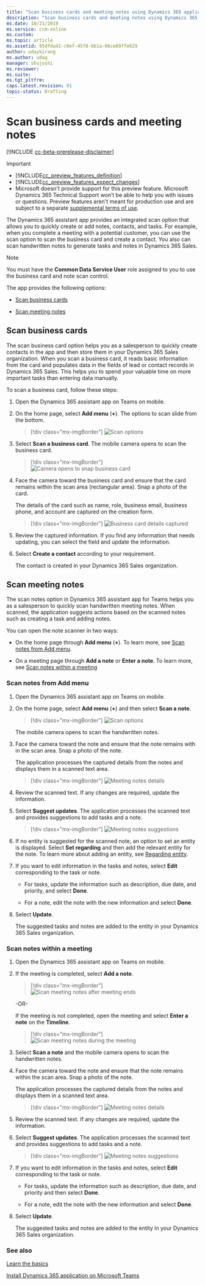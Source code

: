 ```yaml
---
title: "Scan business cards and meeting notes using Dynamics 365 applications in Teams | MicrosoftDocs"
description: "Scan business cards and meeting notes using Dynamics 365 applications in Microsoft Teams"
ms.date: 10/21/2019
ms.service: crm-online
ms.custom: 
ms.topic: article
ms.assetid: 95dfda41-c0ef-45f8-bb1a-06ce09ffe629
author: udaykirang
ms.author: udag
manager: shujoshi
ms.reviewer: 
ms.suite: 
ms.tgt_pltfrm: 
caps.latest.revision: 01
topic-status: Drafting
---
```


# Scan business cards and meeting notes

[!INCLUDE [cc-beta-prerelease-disclaimer](../includes/cc-beta-prerelease-disclaimer.md)]

> [!IMPORTANT]
> - [!INCLUDE[cc_preview_features_definition](../includes/cc-preview-features-definition.md)]  
> - [!INCLUDE[cc_preview_features_expect_changes](../includes/cc-preview-features-expect-changes.md)]
> - Microsoft doesn't provide support for this preview feature. Microsoft Dynamics 365 Technical Support won’t be able to help you with issues or questions. Preview features aren't meant for production use and are subject to a separate [supplemental terms of use](https://go.microsoft.com/fwlink/p/?linkid=870960).

The Dynamics 365 assistant app provides an integrated scan option that allows you to quickly create or add notes, contacts, and tasks. For example, when you complete a meeting with a potential customer, you can use the scan option to scan the business card and create a contact. You also can scan handwritten notes to generate tasks and notes in Dynamics 365 Sales.

>[!NOTE]
>You must have the **Common Data Service User** role assigned to you to use the business card and note scan control.

The app provides the following options:

-	[Scan business cards](#scan-business-cards)

-	[Scan meeting notes](#scan-meeting-notes)

## Scan business cards

The scan business card option helps you as a salesperson to quickly create contacts in the app and then store them in your Dynamics 365 Sales organization. When you scan a business card, it reads basic information from the card and populates data in the fields of lead or contact records in Dynamics 365 Sales. This helps you to spend your valuable time on more important tasks than entering data manually.

To scan a business card, follow these steps:

1.	Open the Dynamics 365 assistant app on Teams on mobile.

2.	On the home page, select **Add menu** (**+**). The options to scan slide from the bottom.

    > [!div class="mx-imgBorder"]
    > ![Scan options](media/si-teams-app-scan-options.png "Scan options")

3.	Select **Scan a business card**. The mobile camera opens to scan the business card. 

    > [!div class="mx-imgBorder"]
    > ![Camera opens to snap business card](media/si-teams-app-scan-card-camera.png  "Camera opens to snap business card")

4.	Face the camera toward the business card and ensure that the card remains within the scan area (rectangular area). Snap a photo of the card. 

    The details of the card such as name, role, business email, business phone, and account are captured on the creation form. 

    > [!div class="mx-imgBorder"]
    > ![Business card details captured](media/si-teams-app-scan-card-details.png  "Business card details captured")

5.	Review the captured information. If you find any information that needs updating, you can select the field and update the information.

6.	Select **Create a contact** according to your requirement.

    The contact is created in your Dynamics 365 Sales organization.

## Scan meeting notes

The scan notes option in Dynamics 365 assistant app for Teams helps you as a salesperson to quickly scan handwritten meeting notes. When scanned, the application suggests actions based on the scanned notes such as creating a task and adding notes.

You can open the note scanner in two ways:

-	On the home page through **Add menu** (**+**). To learn more, see [Scan notes from Add menu](#scan-notes-from-add-menu).

-	On a meeting page through **Add a note** or **Enter a note**. To learn more, see [Scan notes within a meeting](#scan-notes-within-a-meeting)

### Scan notes from Add menu

1.	Open the Dynamics 365 assistant app on Teams on mobile.

2.	On the home page, select **Add menu** (**+**) and then select **Scan a note**. 

    > [!div class="mx-imgBorder"]
    > ![Scan options](media/si-teams-app-scan-options.png "Scan options")

    The mobile camera opens to scan the handwritten notes.

3.	Face the camera toward the note and ensure that the note remains with in the scan area. Snap a photo of the note. 

    The application processes the captured details from the notes and displays them in a scanned text area.

    > [!div class="mx-imgBorder"]
    > ![Meeting notes details](media/si-teams-app-scan-notes-details.png "Meeting notes details")

4.	Review the scanned text. If any changes are required, update the information.

5.	Select **Suggest updates**. The application processes the scanned text and provides suggestions to add tasks and a note.

    > [!div class="mx-imgBorder"]
    > ![Meeting notes suggestions](media/si-teams-app-scan-note-suggestions.png "Meeting notes suggestions")

6.	If no entity is suggested for the scanned note, an option to set an entity is displayed. Select **Set regarding** and then add the relevant entity for the note. To learn more about adding an entity, see [Regarding entity](working-with-meetings-teams.md#regarding-entity). 

7.	If you want to edit information in the tasks and notes, select **Edit** corresponding to the task or note.

    -	For tasks, update the information such as description, due date, and priority, and select **Done**.

    -	For a note, edit the note with the new information and select **Done**.

8.	Select **Update**. 

    The suggested tasks and notes are added to the entity in your Dynamics 365 Sales organization.

### Scan notes within a meeting

1.	Open the Dynamics 365 assistant app on Teams on mobile.

2.	If the meeting is completed, select **Add a note**. 

    > [!div class="mx-imgBorder"]
    > ![Scan meeting notes after meeting ends](media/si-teams-app-scan-note-after-meeting-ends.png "Scan meeting notes after meeting ends")
 
    -OR-

    If the meeting is not completed, open the meeting and select **Enter a note** on the **Timeline**.

    > [!div class="mx-imgBorder"]
    > ![Scan meeting notes during the meeting](media/si-teams-app-scan-note-during-meeting.png "Scan meeting notes during the meeting")   

3.	Select **Scan a note** and the mobile camera opens to scan the handwritten notes.

4.	Face the camera toward the note and ensure that the note remains within the scan area. Snap a photo of the note. 

    The application processes the captured details from the notes and displays them in a scanned text area.

    > [!div class="mx-imgBorder"]
    > ![Meeting notes details](media/si-teams-app-scan-notes-details.png "Meeting notes details")

5.	Review the scanned text. If any changes are required, update the information.

6.	Select **Suggest updates**. The application processes the scanned text and provides suggestions to add tasks and a note.

    > [!div class="mx-imgBorder"]
    > ![Meeting notes suggestions](media/si-teams-app-scan-note-suggestions.png "Meeting notes suggestions")

7.	If you want to edit information in the tasks and notes, select **Edit** corresponding to the task or note.

    -	For tasks, update the information such as description, due date, and priority and then select **Done**.

    -	For a note, edit the note with the new information and select **Done**.

8.	Select **Update**. 

    The suggested tasks and notes are added to the entity in your Dynamics 365 Sales organization.

### See also

[Learn the basics](learn-basics-dynamics-365-application-teams.md)

[Install Dynamics 365 application on Microsoft Teams](install-assistant-application-microsoft-teams.md)
